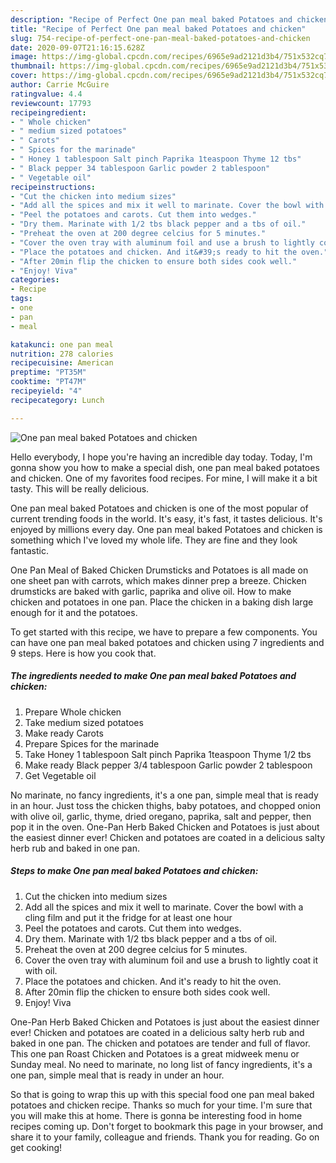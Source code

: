 ```yaml
---
description: "Recipe of Perfect One pan meal baked Potatoes and chicken"
title: "Recipe of Perfect One pan meal baked Potatoes and chicken"
slug: 754-recipe-of-perfect-one-pan-meal-baked-potatoes-and-chicken
date: 2020-09-07T21:16:15.628Z
image: https://img-global.cpcdn.com/recipes/6965e9ad2121d3b4/751x532cq70/one-pan-meal-baked-potatoes-and-chicken-recipe-main-photo.jpg
thumbnail: https://img-global.cpcdn.com/recipes/6965e9ad2121d3b4/751x532cq70/one-pan-meal-baked-potatoes-and-chicken-recipe-main-photo.jpg
cover: https://img-global.cpcdn.com/recipes/6965e9ad2121d3b4/751x532cq70/one-pan-meal-baked-potatoes-and-chicken-recipe-main-photo.jpg
author: Carrie McGuire
ratingvalue: 4.4
reviewcount: 17793
recipeingredient:
- " Whole chicken"
- " medium sized potatoes"
- " Carots"
- " Spices for the marinade"
- " Honey 1 tablespoon Salt pinch Paprika 1teaspoon Thyme 12 tbs"
- " Black pepper 34 tablespoon Garlic powder 2 tablespoon"
- " Vegetable oil"
recipeinstructions:
- "Cut the chicken into medium sizes"
- "Add all the spices and mix it well to marinate. Cover the bowl with a cling film and put it the fridge for at least one hour"
- "Peel the potatoes and carots. Cut them into wedges."
- "Dry them. Marinate with 1/2 tbs black pepper and a tbs of oil."
- "Preheat the oven at 200 degree celcius for 5 minutes."
- "Cover the oven tray with aluminum foil and use a brush to lightly coat it with oil."
- "Place the potatoes and chicken. And it&#39;s ready to hit the oven."
- "After 20min flip the chicken to ensure both sides cook well."
- "Enjoy! Viva"
categories:
- Recipe
tags:
- one
- pan
- meal

katakunci: one pan meal 
nutrition: 278 calories
recipecuisine: American
preptime: "PT35M"
cooktime: "PT47M"
recipeyield: "4"
recipecategory: Lunch

---
```



![One pan meal baked Potatoes and chicken](https://img-global.cpcdn.com/recipes/6965e9ad2121d3b4/751x532cq70/one-pan-meal-baked-potatoes-and-chicken-recipe-main-photo.jpg)

Hello everybody, I hope you're having an incredible day today. Today, I'm gonna show you how to make a special dish, one pan meal baked potatoes and chicken. One of my favorites food recipes. For mine, I will make it a bit tasty. This will be really delicious.

One pan meal baked Potatoes and chicken is one of the most popular of current trending foods in the world. It's easy, it's fast, it tastes delicious. It's enjoyed by millions every day. One pan meal baked Potatoes and chicken is something which I've loved my whole life. They are fine and they look fantastic.

One Pan Meal of Baked Chicken Drumsticks and Potatoes is all made on one sheet pan with carrots, which makes dinner prep a breeze. Chicken drumsticks are baked with garlic, paprika and olive oil. How to make chicken and potatoes in one pan. Place the chicken in a baking dish large enough for it and the potatoes.


To get started with this recipe, we have to prepare a few components. You can have one pan meal baked potatoes and chicken using 7 ingredients and 9 steps. Here is how you cook that.

<!--inarticleads1-->

##### The ingredients needed to make One pan meal baked Potatoes and chicken:

1. Prepare  Whole chicken
1. Take  medium sized potatoes
1. Make ready  Carots
1. Prepare  Spices for the marinade
1. Take  Honey 1 tablespoon Salt pinch Paprika 1teaspoon Thyme 1/2 tbs
1. Make ready  Black pepper 3/4 tablespoon Garlic powder 2 tablespoon
1. Get  Vegetable oil


No marinate, no fancy ingredients, it&#39;s a one pan, simple meal that is ready in an hour. Just toss the chicken thighs, baby potatoes, and chopped onion with olive oil, garlic, thyme, dried oregano, paprika, salt and pepper, then pop it in the oven. One-Pan Herb Baked Chicken and Potatoes is just about the easiest dinner ever! Chicken and potatoes are coated in a delicious salty herb rub and baked in one pan. 

<!--inarticleads2-->

##### Steps to make One pan meal baked Potatoes and chicken:

1. Cut the chicken into medium sizes
1. Add all the spices and mix it well to marinate. Cover the bowl with a cling film and put it the fridge for at least one hour
1. Peel the potatoes and carots. Cut them into wedges.
1. Dry them. Marinate with 1/2 tbs black pepper and a tbs of oil.
1. Preheat the oven at 200 degree celcius for 5 minutes.
1. Cover the oven tray with aluminum foil and use a brush to lightly coat it with oil.
1. Place the potatoes and chicken. And it&#39;s ready to hit the oven.
1. After 20min flip the chicken to ensure both sides cook well.
1. Enjoy! Viva


One-Pan Herb Baked Chicken and Potatoes is just about the easiest dinner ever! Chicken and potatoes are coated in a delicious salty herb rub and baked in one pan. The chicken and potatoes are tender and full of flavor. This one pan Roast Chicken and Potatoes is a great midweek menu or Sunday meal. No need to marinate, no long list of fancy ingredients, it&#39;s a one pan, simple meal that is ready in under an hour. 

So that is going to wrap this up with this special food one pan meal baked potatoes and chicken recipe. Thanks so much for your time. I'm sure that you will make this at home. There is gonna be interesting food in home recipes coming up. Don't forget to bookmark this page in your browser, and share it to your family, colleague and friends. Thank you for reading. Go on get cooking!
